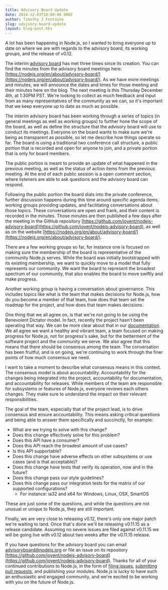 ```yaml
---
title: Advisory Board Update
date: 2014-12-03T18:00:00.000Z
author: Timothy J Fontaine
slug: advisory-board-update
layout: blog-post.hbs
---
```


A lot has been happening in Node.js, so I wanted to bring everyone up to date on where we are with regards to the advisory board, its working groups, and the release of v0.12.

The interim [advisory board](https://www.joyent.com/blog/node-js-advisory-board) has met three times since its creation. You can find the minutes from the advisory board meetings here: [https://nodejs.org/en/about/advisory-board/](https://nodejs.org/en/about/advisory-board/). As we have more meetings and minutes, we will announce the dates and times for those meeting and their minutes here on the blog. The next meeting is this Thursday December 4th, at 1:30PM PST. We're looking to collect as much feedback and input from as many representatives of the community as we can, so it's important that we keep everyone up to date as much as possible.

The interim advisory board has been working through a series of topics (in general meetings as well as working groups) to further hone the scope of the board, as well as define the structure that the advisory board will use to conduct its meetings. Everyone on the board wants to make sure we're being as transparent as possible, so let me describe how things operate so far. The board is using a traditional two conference call structure, a public portion that is recorded and open for anyone to join, and a private portion that is only for board members.

The public portion is meant to provide an update of what happened in the previous meeting, as well as the status of action items from the previous meeting. At the end of each public session is a open comment section, where listeners are able to ask questions and the advisory board can respond.

Following the public portion the board dials into the private conference, further discussion happens during this time around specific agenda items, working groups providing updates, and facilitating conversations about those topics. These conversations are open and frank, and their content is recorded in the minutes. Those minutes are then published a few days after the meeting in the GitHub repository [https://github.com/joyent/nodejs-advisory-board](https://github.com/joyent/nodejs-advisory-board), as well as on the website [https://nodejs.org/en/about/advisory-board/](https://nodejs.org/en/about/advisory-board/).

There are a few working groups so far, for instance one is focused on making sure the membership of the board is representative of the community Node.js serves. While the board was initially bootstrapped with its existing membership, we want to quickly move to a model that fully represents our community. We want the board to represent the broadest spectrum of our community, that also enables the board to move swiftly and make progress.

Another working group is having a conversation about governance. This includes topics like what is the team that makes decisions for Node.js, how do you become a member of that team, how does that team set the roadmap for the project, and how does that team makes decisions.

One thing that we all agree on, is that we're not going to be using the Benevolent Dictator model. In fact, recently the project hasn't been operating that way. We can be more clear about that in our [documentation](https://nodejs.org/en/about/organization). We all agree we want a healthy and vibrant team, a team focused on making progress for Node.js, not for progress's sake, but for the betterment of the software project and the community we serve. We also agree that this means that there should be consensus among the team. The conversation has been fruitful, and is on going, we're continuing to work through the finer points of how much consensus we need.

I want to take a moment to describe what consensus means in this context. The consensus model is about accountability. Accountability for the changes being integrated into the project, accountability for documentation, and accountability for releases. While members of the team are responsible for subsystems or features of Node.js, everyone reviews each others changes. They make sure to understand the impact on their relevant responsibilities.

The goal of the team, especially that of the project lead, is to drive consensus and ensure accountability. This means asking critical questions and being able to answer them specifically and succinctly, for example:

* What are we trying to solve with this change?
* Does this change effectively solve for this problem?
* Does this API have a consumer?
* Does this API reach the broadest amount of use cases?
* Is this API supportable?
* Does this change have adverse effects on other subsystems or use cases (and is that acceptable)?
* Does this change have tests that verify its operation, now and in the future?
* Does this change pass our style guidelines?
* Does this change pass our integration tests for the matrix of our supported configurations?
  * For instance: ia32 and x64 for Windows, Linux, OSX, SmartOS

These are just some of the questions, and while the questions are not unusual or unique to Node.js, they are still important.

Finally, we are very close to releasing v0.12, there's only one major patch we're waiting to land. Once that's done we'll be releasing v0.11.15 as a release candidate. Assuming no severe issues are filed against v0.11.15 we will be going live with v0.12 about two weeks after the v0.11.15 release.

If you have questions for the advisory board you can email [advisoryboard@nodejs.org](mailto:advisoryboard@nodejs.org) or file an issue on its repository [https://github.com/joyent/nodejs-advisory-board](https://github.com/joyent/nodejs-advisory-board). Thanks for all of your continued contributions to Node.js, in the form of [filing issues](https://github.com/joyent/node/issues), [submitting pull requests](https://github.com/joyent/node/pulls), and publishing your modules. Node.js is lucky to have such an enthusiastic and engaged community, and we're excited to be working with you on the future of Node.js.
